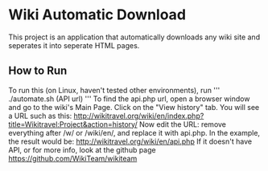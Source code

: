 # Wiki Automatic Download

This project is an application that automatically downloads any wiki site and seperates it into seperate HTML pages.

## How to Run

To run this (on Linux, haven't tested other environments), run
'''
./automate.sh (API url)
'''
To find the api.php url, open a browser window and go to the wiki's Main Page. Click on the "View history" tab. You will see a URL such as this:
http://wikitravel.org/wiki/en/index.php?title=Wikitravel:Project&action=history/
Now edit the URL: remove everything after /w/ or /wiki/en/, and replace it with api.php. In the example, the result would be:
http://wikitravel.org/wiki/en/api.php
If it doesn't have API, or for more info, look at the github page
https://github.com/WikiTeam/wikiteam